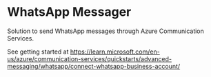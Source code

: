 # WhatsApp Messager

Solution to send WhatsApp messages through Azure Communication Services.

See getting started at <https://learn.microsoft.com/en-us/azure/communication-services/quickstarts/advanced-messaging/whatsapp/connect-whatsapp-business-account/>

